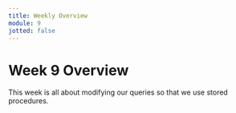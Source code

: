 ```yaml
---
title: Weekly Overview
module: 9
jotted: false
---
```


# Week 9 Overview

This week is all about modifying our queries so that we use stored procedures.